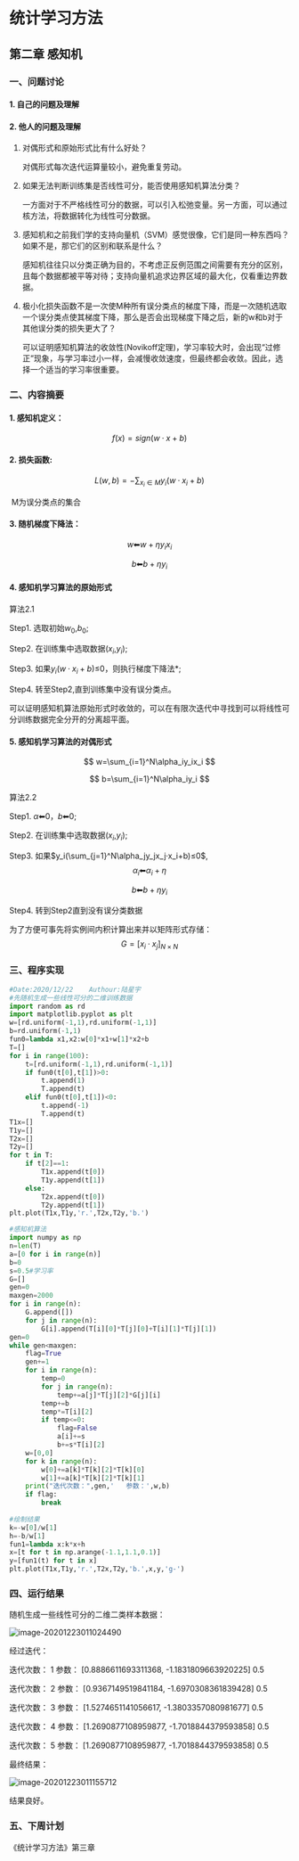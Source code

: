 # 统计学习方法

## 第二章 感知机

### 一、问题讨论

#### 1. 自己的问题及理解

#### 2. 他人的问题及理解

1. 对偶形式和原始形式比有什么好处？

   对偶形式每次迭代运算量较小，避免重复劳动。

2. 如果无法判断训练集是否线性可分，能否使用感知机算法分类？

   一方面对于不严格线性可分的数据，可以引入松弛变量。另一方面，可以通过核方法，将数据转化为线性可分数据。

3. 感知机和之前我们学的支持向量机（SVM）感觉很像，它们是同一种东西吗？如果不是，那它们的区别和联系是什么？

   感知机往往只以分类正确为目的，不考虑正反例范围之间需要有充分的区别，且每个数据都被平等对待；支持向量机追求边界区域的最大化，仅看重边界数据。

4. 极小化损失函数不是一次使M种所有误分类点的梯度下降，而是一次随机选取一个误分类点使其梯度下降，那么是否会出现梯度下降之后，新的w和b对于其他误分类的损失更大了？

   可以证明感知机算法的收敛性(Novikoff定理)，学习率较大时，会出现“过修正”现象，与学习率过小一样，会减慢收敛速度，但最终都会收敛。因此，选择一个适当的学习率很重要。

### 二、内容摘要

#### 1. 感知机定义：

$$
f(x)=sign(w·x+b)
$$

#### 2. 损失函数:

$$
L(w,b)=-\sum_{x_i\in M}y_i(w·x_i+b)
$$

​	M为误分类点的集合

#### 3. 随机梯度下降法：

$$
w⬅w+ηy_ix_i
$$

$$
b⬅b+ηy_i
$$

#### 4. 感知机学习算法的原始形式

算法2.1

Step1. 选取初始$w_0$,$b_0$;

Step2. 在训练集中选取数据($x_i$,$y_i$);

Step3. 如果$y_i$($w·x_i+b$)$≤$0，则执行梯度下降法*;

Step4. 转至Step2,直到训练集中没有误分类点。

可以证明感知机算法原始形式时收敛的，可以在有限次迭代中寻找到可以将线性可分训练数据完全分开的分离超平面。

#### 5. 感知机学习算法的对偶形式

$$
w=\sum_{i=1}^N\alpha_iy_ix_i
$$

$$
b=\sum_{i=1}^N\alpha_iy_i
$$

算法2.2

Step1. $\alpha⬅0$，$b⬅0$;

Step2. 在训练集中选取数据($x_i$,$y_i$);

Step3. 如果$y_i(\sum_{j=1}^N\alpha_jy_jx_j·x_i+b)≤0$,
$$
\alpha_i⬅\alpha_i+η
$$

$$
b⬅b+ηy_i
$$

Step4. 转到Step2直到没有误分类数据

为了方便可事先将实例间内积计算出来并以矩阵形式存储：
$$
G=[x_i·x_j]_{N\times N}
$$

### 三、程序实现

~~~~python
#Date:2020/12/22	Authour:陆星宇
#先随机生成一些线性可分的二维训练数据
import random as rd
import matplotlib.pyplot as plt
w=[rd.uniform(-1,1),rd.uniform(-1,1)]
b=rd.uniform(-1,1)
fun0=lambda x1,x2:w[0]*x1+w[1]*x2+b
T=[]
for i in range(100):
    t=[rd.uniform(-1,1),rd.uniform(-1,1)]
    if fun0(t[0],t[1])>0:
        t.append(1)
        T.append(t)
    elif fun0(t[0],t[1])<0:
        t.append(-1)
        T.append(t)
T1x=[]
T1y=[]
T2x=[]
T2y=[]
for t in T:
    if t[2]==1:
        T1x.append(t[0])
        T1y.append(t[1])
    else:
        T2x.append(t[0])
        T2y.append(t[1])
plt.plot(T1x,T1y,'r.',T2x,T2y,'b.')

#感知机算法
import numpy as np
n=len(T)
a=[0 for i in range(n)]
b=0
s=0.5#学习率
G=[]
gen=0
maxgen=2000
for i in range(n):
    G.append([])
    for j in range(n):
        G[i].append(T[i][0]*T[j][0]+T[i][1]*T[j][1])
gen=0
while gen<maxgen:
    flag=True
    gen+=1
    for i in range(n):
        temp=0
        for j in range(n):
            temp+=a[j]*T[j][2]*G[j][i]
        temp+=b
        temp*=T[i][2]
        if temp<=0:
            flag=False
            a[i]+=s
            b+=s*T[i][2]
    w=[0,0]
    for k in range(n):
        w[0]+=a[k]*T[k][2]*T[k][0]
        w[1]+=a[k]*T[k][2]*T[k][1]
    print("迭代次数：",gen,'   参数：',w,b)
    if flag:
        break
        
#绘制结果
k=-w[0]/w[1]
h=-b/w[1]
fun1=lambda x:k*x+h
x=[t for t in np.arange(-1.1,1.1,0.1)]
y=[fun1(t) for t in x]
plt.plot(T1x,T1y,'r.',T2x,T2y,'b.',x,y,'g-')
~~~~

### 四、运行结果

随机生成一些线性可分的二维二类样本数据：

![image-20201223011024490](C:\Users\27169\AppData\Roaming\Typora\typora-user-images\image-20201223011024490.png)

经过迭代：

迭代次数： 1    参数： [0.8886611693311368, -1.1831809663920225] 0.5 

迭代次数： 2    参数： [0.9367149519841184, -1.6970308361839428] 0.5 

迭代次数： 3    参数： [1.5274651141056617, -1.3803357080981677] 0.5 

迭代次数： 4    参数： [1.2690877108959877, -1.7018844379593858] 0.5 

迭代次数： 5    参数： [1.2690877108959877, -1.7018844379593858] 0.5

最终结果：

![image-20201223011155712](C:\Users\27169\AppData\Roaming\Typora\typora-user-images\image-20201223011155712.png)

结果良好。

### 五、下周计划

《统计学习方法》第三章